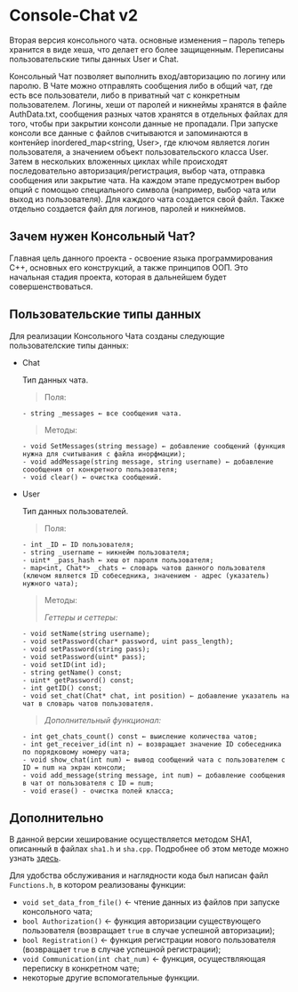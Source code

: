 # Console-Chat v2
Вторая версия консольного чата. основные изменения – пароль теперь хранится в виде хеша, что делает его более защищенным. Переписаны пользовательские типы данных User и Chat. 

Консольный Чат позволяет выполнить вход/авторизацию по логину или паролю. В Чате можно отправлять сообщения либо в общий чат, где есть все пользователи, либо в приватный чат с конкретным пользователем.
Логины, хеши от паролей и никнеймы хранятся в файле AuthData.txt, сообщения разных чатов хранятся в отдельных файлах для того, чтобы при закрытии консоли данные не пропадали. При запуске консоли все данные с файлов считываются и запоминаются в контенйер inordered_map<string, User>, где ключом является логин пользователя, а значением объект пользовательского класса User. Затем в нескольких вложенных циклах while происходят последовательно авторизация/регистрация, выбор чата, отправка сообщения или закрытие чата. На каждом этапе предусмотрен выбор опций с помощью специального символа (например, выбор чата или выход из пользователя). Для каждого чата создается свой файл. Также отдельно создается файл для логинов, паролей и никнеймов.

## Зачем нужен Консольный Чат?
Главная цель данного проекта - освоение языка программирования C++, основных его конструкций, а также принципов ООП. Это начальная стадия проекта, которая в дальнейшем будет совершенствоваться.

## Пользовательские типы данных
Для реализации Консольного Чата созданы следующие пользователские типы данных:

* Chat

  Тип данных чата.

  > Поля:
  	```
	- string _messages ← все сообщения чата.
	```
  > Методы:
  	```
  	- void SetMessages(string message) ← добавление сообщений (функция нужна для считывания с файла инорфмации);
  	- void addMessage(string message, string username) ← добавление соообщения от конкретного пользователя;
  	- void clear() ← очистка сообщений.
	```
* User

  Тип данных пользователей.

  > Поля:
  	```
  	- int _ID ← ID пользователя;
  	- string _username ← никнейм пользователя;
  	- uint* _pass_hash ← хеш от пароля пользователя;
  	- map<int, Chat*> _chats ← словарь чатов данного пользователя 
	(ключом является ID собеседника, значением - адрес (указатель) нужного чата);
	```
  > Методы:
  >
  > _Геттеры и сеттеры:_
  	```
    - void setName(string username);
    - void setPassword(char* password, uint pass_length);
    - void setPassword(string pass);
  	- void setPassword(uint* pass);
  	- void setID(int id);
  	- string getName() const;
  	- uint* getPassword() const;
  	- int getID() const;
  	- void set_chat(Chat* chat, int position) ← добавление указатель на чат в словарь чатов пользователя.
	```
  
  > _Дополнительный функционал:_
  	```
  	- int get_chats_count() const ← выисление количества чатов;
  	- int get_receiver_id(int n) ← возвращает значение ID собеседника по порядковому номеру чата;
  	- void show_chat(int num) ← вывод сообщений чата с пользователем с ID = num на экран консоли;
  	- void add_message(string message, int num) ← добавление сообщения в чат от пользователя с ID = num;
 	- void erase() - очистка полей класса;
   	```	

## Дополнительно
В данной версии хеширование осуществляется методом SHA1, описанный в файлах `sha1.h` и `sha.cpp`. Подробнее об этом методе можно узнать [здесь](https://kriptografea.narod.ru/Sha.html). 

Для удобства обслуживания и наглядности кода был написан файл `Functions.h`, в котором реализованы функции:
- `void set_data_from_file()` ← чтение данных из файлов при запуске консольного чата;
- `bool Authorization()` ← функция авторизации существующего пользователя (возвращает `true` в случае успешной авторизации);
- `bool Registration()` ← функция регистрации нового пользователя (возвращает `true` в случае успешной регистрации);
- `void Communication(int chat_num)` ← функция, осуществляющая переписку в конкретном чате;
- некоторые другие вспомогательные функции.
